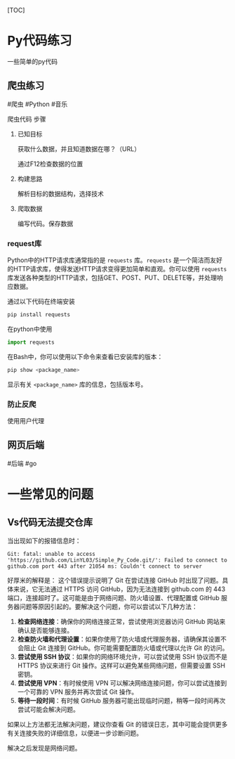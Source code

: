 [TOC]



# Py代码练习

一些简单的py代码

## 爬虫练习

#爬虫   #Python   #音乐

爬虫代码 步骤

1. 已知目标

   获取什么数据，并且知道数据在哪？（URL）

   通过F12检查数据的位置

2. 构建思路

   解析目标的数据结构，选择技术

3. 爬取数据

   编写代码。保存数据

### request库

Python中的HTTP请求库通常指的是 `requests` 库。`requests` 是一个简洁而友好的HTTP请求库，使得发送HTTP请求变得更加简单和直观。你可以使用 `requests` 库发送各种类型的HTTP请求，包括GET、POST、PUT、DELETE等，并处理响应数据。

通过以下代码在终端安装

```bash
pip install requests
```

在python中使用

```python
import requests
```

在Bash中，你可以使用以下命令来查看已安装库的版本：

```bash
pip show <package_name>
```

显示有关 `<package_name>` 库的信息，包括版本号。



### 防止反爬

使用用户代理

## 网页后端

#后端   #go

# 一些常见的问题

## Vs代码无法提交仓库

当出现如下的报错信息时：

```
Git: fatal: unable to access 'https://github.com/LinYL03/Simple_Py_Code.git/': Failed to connect to github.com port 443 after 21054 ms: Couldn't connect to server
```

好厚米的解释是：
这个错误提示说明了 Git 在尝试连接 GitHub 时出现了问题。具体来说，它无法通过 HTTPS 访问 GitHub，因为无法连接到 github.com 的 443 端口，连接超时了。这可能是由于网络问题、防火墙设置、代理配置或 GitHub 服务器问题等原因引起的。要解决这个问题，你可以尝试以下几种方法：

1. **检查网络连接**：确保你的网络连接正常，尝试使用浏览器访问 GitHub 网站来确认是否能够连接。
2. **检查防火墙和代理设置**：如果你使用了防火墙或代理服务器，请确保其设置不会阻止 Git 连接到 GitHub。你可能需要配置防火墙或代理以允许 Git 的访问。
3. **尝试使用 SSH 协议**：如果你的网络环境允许，可以尝试使用 SSH 协议而不是 HTTPS 协议来进行 Git 操作。这样可以避免某些网络问题，但需要设置 SSH 密钥。
4. **尝试使用 VPN**：有时候使用 VPN 可以解决网络连接问题，你可以尝试连接到一个可靠的 VPN 服务并再次尝试 Git 操作。
5. **等待一段时间**：有时候 GitHub 服务器可能出现临时问题，稍等一段时间再次尝试可能会解决问题。

如果以上方法都无法解决问题，建议你查看 Git 的错误日志，其中可能会提供更多有关连接失败的详细信息，以便进一步诊断问题。

解决之后发现是网络问题。

